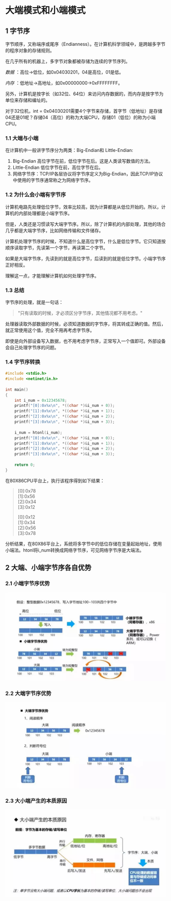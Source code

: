 # 大端模式和小端模式

## 1 字节序

字节顺序，又称端序或尾序（Endianness）。在计算机科学领域中，是跨越多字节的程序对象的存储规则。

在几乎所有的机器上，多字节对象都被存储为连续的字节序列。

*数据* ：高位→低位，如0x04030201，04是高位，01是低。

*内存* ：低地址→高地址，如0x00000000→0xFFFFFFFF。

另外，计算机是按字长（如32位、64位）来访问内存数据的，而内存是按字节为单位来存储和编址的。

对于32位机，int = 0x04030201需要4个字节来存储，首字节（低地址）是存储04还是01呢？存储04（高位）的称为大端CPU，存储01（低位）的称为小端CPU。

### 1.1 大端与小端

在计算机中一般讲字节序分为两类：Big-Endian和 Little-Endian:

1. Big-Endian    高位字节在前，低位字节在后。这是人类读写数值的方法。
2. Little-Endian 低位字节在前，高位字节在后。
3. 网络字节序：TCP/IP各层协议将字节序定义为Big-Endian，因此TCP/IP协议中使用的字节序通常称之为网络字节序。

### 1.2 为什么会小端有字节序

计算机电路先处理低位字节，效率比较高，因为计算都是从低位开始的。所以，计算机的内部处理都是小端字节序。

但是，人类还是习惯读写大端字节序。所以，除了计算机的内部处理，其他的场合几乎都是大端字节序，比如网络传输和文件储存。

计算机处理字节序的时候，不知道什么是高位字节，什么是低位字节。它只知道按顺序读取字节，先读第一个字节，再读第二个字节。

如果是大端字节序，先读到的就是高位字节，后读到的就是低位字节。小端字节序正好相反。

理解这一点，才能理解计算机如何处理字节序。

### 1.3 总结

字节序的处理，就是一句话：

> "只有读取的时候，才必须区分字节序，其他情况都不用考虑。"

处理器读取外部数据的时候，必须知道数据的字节序，将其转成正确的值。然后，就正常使用这个值，完全不用再考虑字节序。

即使是向外部设备写入数据，也不用考虑字节序，正常写入一个值即可。外部设备会自己处理字节序的问题。

### 1.4 字节序转换

```C
#include <stdio.h>
#include <netinet/in.h>

int main()
{
    int i_num = 0x12345678;
    printf("[0]:0x%x\n", *((char *)&i_num + 0));
    printf("[1]:0x%x\n", *((char *)&i_num + 1));
    printf("[2]:0x%x\n", *((char *)&i_num + 2));
    printf("[3]:0x%x\n", *((char *)&i_num + 3));

    i_num = htonl(i_num);
    printf("[0]:0x%x\n", *((char *)&i_num + 0));
    printf("[1]:0x%x\n", *((char *)&i_num + 1));
    printf("[2]:0x%x\n", *((char *)&i_num + 2));
    printf("[3]:0x%x\n", *((char *)&i_num + 3));

    return 0;
}
```

在80X86CPU平台上，执行该程序得到如下结果：

> \[0]:0x78 \
> \[1]:0x56 \
> \[2]:0x34 \
> \[3]:0x12
>
> \[0]:0x12 \
> \[1]:0x34 \
> \[2]:0x56 \
> \[3]:0x78

分析结果，在80X86平台上，系统将多字节中的低位存储在变量起始地址，使用小端法。htonl将i_num转换成网络字节序，可见网络字节序是大端法。

## 2 大端、小端字节序各自优势

### 2.1 小端字节序优势

![小端优势](./resource/BigEndian_LittleEndian/LittleEndian.jpg)

### 2.2 大端字节序优势

![大端优势](./resource/BigEndian_LittleEndian/BigEndian.jpg)

### 2.3 大小端产生的本质原因

![原因](./resource/BigEndian_LittleEndian/reason.jpg)